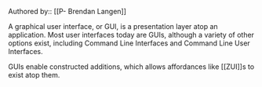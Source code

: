 Authored by:: [[P- Brendan Langen]]

A graphical user interface, or GUI, is a presentation layer atop an application. Most user interfaces today are GUIs, although a variety of other options exist, including Command Line Interfaces and Command Line User Interfaces. 

GUIs enable constructed additions, which allows affordances like [[ZUI]]s to exist atop them. 